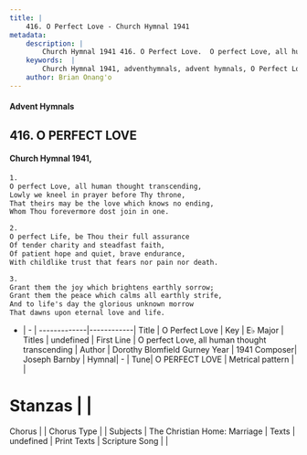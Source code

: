 ```yaml
---
title: |
    416. O Perfect Love - Church Hymnal 1941
metadata:
    description: |
        Church Hymnal 1941 416. O Perfect Love.  O perfect Love, all human thought transcending,  Lowly we kneel in prayer before Thy throne,  That theirs may be the love which knows no ending,  Whom Thou forevermore dost join in one. 
    keywords:  |
        Church Hymnal 1941, adventhymnals, advent hymnals, O Perfect Love, O perfect Love, all human thought transcending. 
    author: Brian Onang'o
---
```


#### Advent Hymnals
## 416. O PERFECT LOVE
####  Church Hymnal 1941,

```txt
1.
O perfect Love, all human thought transcending, 
Lowly we kneel in prayer before Thy throne, 
That theirs may be the love which knows no ending, 
Whom Thou forevermore dost join in one. 

2.
O perfect Life, be Thou their full assurance 
Of tender charity and steadfast faith, 
Of patient hope and quiet, brave endurance, 
With childlike trust that fears nor pain nor death. 

3.
Grant them the joy which brightens earthly sorrow; 
Grant them the peace which calms all earthly strife, 
And to life's day the glorious unknown morrow 
That dawns upon eternal love and life.

```

- |   -  |
-------------|------------|
Title | O Perfect Love |
Key | E♭ Major |
Titles | undefined |
First Line | O perfect Love, all human thought transcending |
Author | Dorothy Blomfield Gurney
Year | 1941
Composer| Joseph Barnby |
Hymnal|  - |
Tune| O PERFECT LOVE |
Metrical pattern | |
# Stanzas |  |
Chorus |  |
Chorus Type |  |
Subjects | The Christian Home: Marriage |
Texts | undefined |
Print Texts | 
Scripture Song |  |
    
